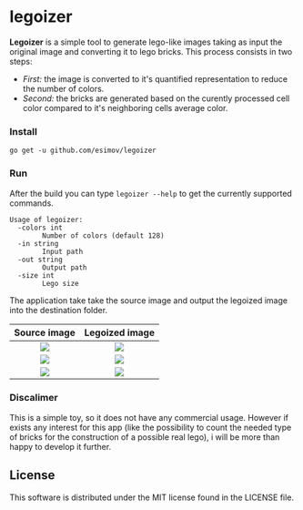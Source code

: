 # legoizer

**Legoizer** is a simple tool to generate lego-like images taking as input the original image and converting it to lego bricks. This process consists in two steps: 
* *_First_:* the image is converted to it's quantified representation to reduce the number of colors. 
* *_Second_:* the bricks are generated based on the curently processed cell color compared to it's neighboring cells average color.

### Install

`go get -u github.com/esimov/legoizer`

### Run

After the build you can type `legoizer --help` to get the currently supported commands.

```
Usage of legoizer:
  -colors int
    	Number of colors (default 128)
  -in string
    	Input path
  -out string
    	Output path
  -size int
    	Lego size     
```     

The application take take the source image and output the legoized image into the destination folder.

| Source image | Legoized image
|:--:|:--:|
| <img src="https://user-images.githubusercontent.com/883386/27582530-e4095cd8-5b39-11e7-97f4-1a457857c80c.png"> | <img src="https://user-images.githubusercontent.com/883386/27582636-42c42d84-5b3a-11e7-8f60-15ca7cf4f2ce.png"> |
| <img src="https://user-images.githubusercontent.com/883386/27582916-54d7b27e-5b3b-11e7-84b7-5209b878c2ca.jpg" > | <img src="https://user-images.githubusercontent.com/883386/27582932-67795126-5b3b-11e7-82bd-4c4df11d4f5a.png"> |
| <img src="https://user-images.githubusercontent.com/883386/27582571-fea42c9e-5b39-11e7-8357-6ed2a425fdd1.jpg"> | <img src="https://user-images.githubusercontent.com/883386/27582651-4d1cb99a-5b3a-11e7-8bd1-1095d265b373.png"> |  

### Discalimer

This is a simple toy, so it does not have any commercial usage. However if exists any interest for this app (like the possibility to count the needed type of bricks for the construction of a possible real lego), i will be more than happy to develop it further.

## License

This software is distributed under the MIT license found in the LICENSE file.

